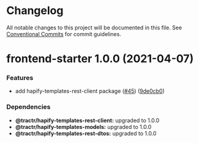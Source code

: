 # Changelog

All notable changes to this project will be documented in this file. See
[Conventional Commits](https://conventionalcommits.org) for commit guidelines.

# frontend-starter 1.0.0 (2021-04-07)


### Features

* add hapify-templates-rest-client package ([#45](https://github.com/tractr/stack/issues/45)) ([9de0cb0](https://github.com/tractr/stack/commit/9de0cb0a79256d1b3dc258cf5c121e211687174c))





### Dependencies

* **@tractr/hapify-templates-rest-client:** upgraded to 1.0.0
* **@tractr/hapify-templates-models:** upgraded to 1.0.0
* **@tractr/hapify-templates-rest-dtos:** upgraded to 1.0.0
